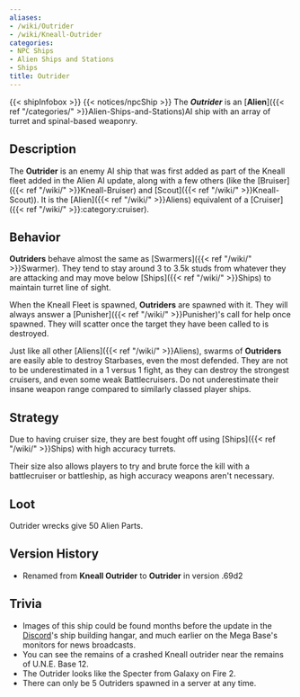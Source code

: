 ```yaml
---
aliases:
- /wiki/Outrider
- /wiki/Kneall-Outrider
categories:
- NPC Ships
- Alien Ships and Stations
- Ships
title: Outrider
---
```


{{< shipInfobox >}} {{< notices/npcShip >}} The **_Outrider_** is an [**Alien**]({{< ref "/categories/" >}}Alien-Ships-and-Stations)AI ship with an array of turret and spinal-based weaponry.

## Description

The **Outrider** is an enemy AI ship that was first added as part of the Kneall fleet added in the Alien AI update, along with a few others (like the [Bruiser]({{< ref "/wiki/" >}}Kneall-Bruiser) and [Scout]({{< ref "/wiki/" >}}Kneall-Scout)). It is the [Alien]({{< ref "/wiki/" >}}Aliens) equivalent of a [Cruiser]({{< ref "/wiki/" >}}:category:cruiser).

## Behavior

**Outriders** behave almost the same as [Swarmers]({{< ref "/wiki/" >}}Swarmer). They tend to stay around 3 to 3.5k studs from whatever they are attacking and may move below [Ships]({{< ref "/wiki/" >}}Ships) to maintain turret line of sight.

When the Kneall Fleet is spawned, **Outriders** are spawned with it. They will always answer a [Punisher]({{< ref "/wiki/" >}}Punisher)'s call for help once spawned. They will scatter once the target they have been called to is destroyed.

Just like all other [Aliens]({{< ref "/wiki/" >}}Aliens), swarms of **Outriders** are easily able to destroy Starbases, even the most defended. They are not to be underestimated in a 1 versus 1 fight, as they can destroy the strongest cruisers, and even some weak Battlecruisers. Do not underestimate their insane weapon range compared to similarly classed player ships.

## Strategy

Due to having cruiser size, they are best fought off using [Ships]({{< ref "/wiki/" >}}Ships) with high accuracy turrets.

Their size also allows players to try and brute force the kill with a battlecruiser or battleship, as high accuracy weapons aren't necessary.

## Loot

Outrider wrecks give 50 Alien Parts.

## Version History 

- Renamed from **Kneall Outrider** to **Outrider** in version .69d2

## Trivia

- Images of this ship could be found months before the update in the [Discord](https://discord.robloxgalaxy.wiki/%7CGalaxy)'s ship building hangar, and much earlier on the Mega Base's monitors for news broadcasts.
- You can see the remains of a crashed Kneall outrider near the remains of U.N.E. Base 12.
- The Outrider looks like the Specter from Galaxy on Fire 2.
- There can only be 5 Outriders spawned in a server at any time.